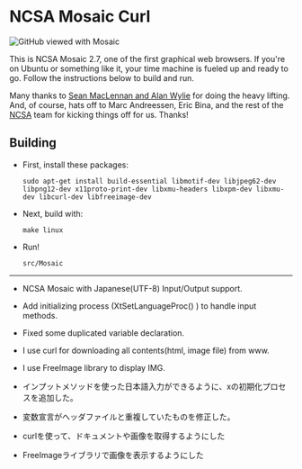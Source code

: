 NCSA Mosaic Curl
===========

![GitHub viewed with Mosaic](http://github.com/downloads/alandipert/ncsa-mosaic/github.png "GitHub with Mosaic")

This is NCSA Mosaic 2.7, one of the first graphical web browsers.
If you're on Ubuntu or something like it, your time machine is fueled
up and ready to go.  Follow the instructions below to build and run.

Many thanks to [Sean MacLennan and Alan Wylie](https://web.archive.org/web/20120915154245/seanm.ca/mosaic/) for doing the heavy lifting.  And, of course, hats off to Marc Andreessen, Eric Bina, and the rest of the [NCSA](http://www.ncsa.illinois.edu/) team for kicking things off for us.  Thanks!

Building
--------

* First, install these packages:

      sudo apt-get install build-essential libmotif-dev libjpeg62-dev libpng12-dev x11proto-print-dev libxmu-headers libxpm-dev libxmu-dev libcurl-dev libfreeimage-dev

* Next, build with:

      make linux

* Run!

      src/Mosaic
 

---------
* NCSA Mosaic with Japanese(UTF-8) Input/Output support.
* Add initializing process (XtSetLanguageProc() ) to handle input methods.
* Fixed some duplicated variable declaration.
* I use curl for downloading all contents(html, image file) from www.
* I use FreeImage library to display IMG.

* インプットメソッドを使った日本語入力ができるように、xの初期化プロセスを追加した。
* 変数宣言がヘッダファイルと重複していたものを修正した。
* curlを使って、ドキュメントや画像を取得するようにした
* FreeImageライブラリで画像を表示するようにした
